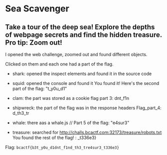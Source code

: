 # Sea Scavenger

## Take a tour of the deep sea! Explore the depths of webpage secrets and find the hidden treasure. Pro tip: Zoom out!

I opened the web challenge, zoomed out and found different objects.

Clicked on them and each one had a part of the flag.

- shark: opened the inspect elements and found it in the source code
<!-- You found the shark! Part 1 of the flag: "bcactf{b3" -->

- squid: opened the console and found it
You found it! Here's the second part of the flag: "t_y0u_d1"

- clam: the part was stored as a cookie
flag part 3: dnt_f1n

- shipwreck: the part of the flag was in the response headers
Flag_part_4: d_th3_tr

- whale: there aas a whale.js
// Part 5 of the flag: "e4sur3"

- treasure: searched for http://challs.bcactf.com:32173/treasure/robots.txt
You found the rest of the flag! : _t336e3}

Flag: `bcactf{b3t_y0u_d1dnt_f1nd_th3_tre4sur3_t336e3}`